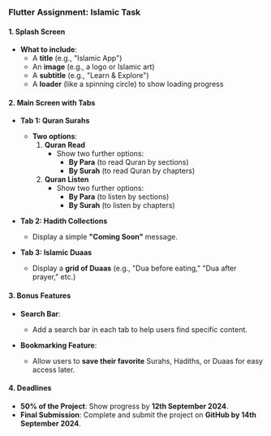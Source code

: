 ### Flutter Assignment: Islamic Task

#### 1. **Splash Screen**
- **What to include**:
  - A **title** (e.g., "Islamic App")
  - An **image** (e.g., a logo or Islamic art)
  - A **subtitle** (e.g., "Learn & Explore")
  - A **loader** (like a spinning circle) to show loading progress

#### 2. **Main Screen with Tabs**
- **Tab 1: Quran Surahs**
  - **Two options**:
    1. **Quran Read**
       - Show two further options: 
         - **By Para** (to read Quran by sections)
         - **By Surah** (to read Quran by chapters)
    2. **Quran Listen**
       - Show two further options:
         - **By Para** (to listen by sections)
         - **By Surah** (to listen by chapters)

- **Tab 2: Hadith Collections**
  - Display a simple **"Coming Soon"** message.

- **Tab 3: Islamic Duaas**
  - Display a **grid of Duaas** (e.g., "Dua before eating," "Dua after prayer," etc.)

#### 3. **Bonus Features**
- **Search Bar**: 
  - Add a search bar in each tab to help users find specific content.
  
- **Bookmarking Feature**:
  - Allow users to **save their favorite** Surahs, Hadiths, or Duaas for easy access later.

#### 4. **Deadlines**
- **50% of the Project**: Show progress by **12th September 2024**.
- **Final Submission**: Complete and submit the project on **GitHub by 14th September 2024**.